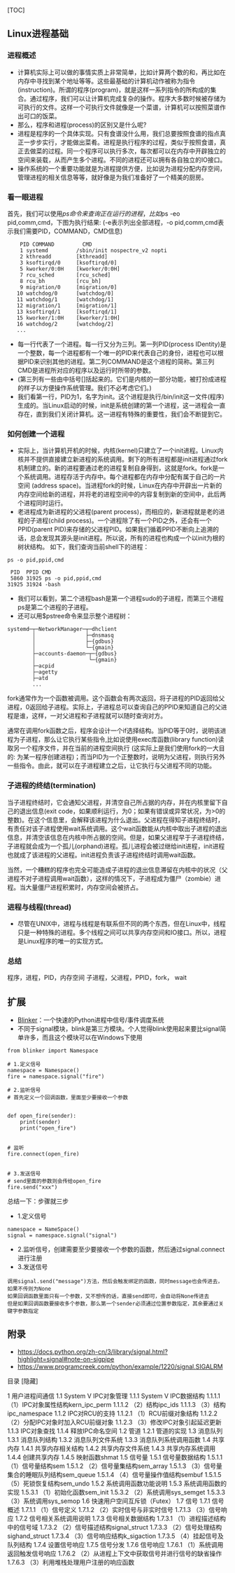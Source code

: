 [TOC]


## Linux进程基础
### 进程概述
* 计算机实际上可以做的事情实质上非常简单，比如计算两个数的和，再比如在内存中寻找到某个地址等等。这些最基础的计算机动作被称为指令 (instruction)。所谓的程序(program)，就是这样一系列指令的所构成的集合。通过程序，我们可以让计算机完成复杂的操作。程序大多数时候被存储为可执行的文件。这样一个可执行文件就像是一个菜谱，计算机可以按照菜谱作出可口的饭菜。
* 那么，程序和进程(process)的区别又是什么呢?
* 进程是程序的一个具体实现。只有食谱没什么用，我们总要按照食谱的指点真正一步步实行，才能做出菜肴。进程是执行程序的过程，类似于按照食谱，真正去做菜的过程。同一个程序可以执行多次，每次都可以在内存中开辟独立的空间来装载，从而产生多个进程。不同的进程还可以拥有各自独立的IO接口。
* 操作系统的一个重要功能就是为进程提供方便，比如说为进程分配内存空间，管理进程的相关信息等等，就好像是为我们准备好了一个精美的厨房。

### 看一眼进程
首先，我们可以使用$ps命令来查询正在运行的进程，比如$ps -eo pid,comm,cmd，下图为执行结果:
(-e表示列出全部进程，-o pid,comm,cmd表示我们需要PID，COMMAND，CMD信息)

```
	PID COMMAND         CMD
    1 systemd         /sbin/init nospectre_v2 nopti
    2 kthreadd        [kthreadd]
    3 ksoftirqd/0     [ksoftirqd/0]
    5 kworker/0:0H    [kworker/0:0H]
    7 rcu_sched       [rcu_sched]
    8 rcu_bh          [rcu_bh]
    9 migration/0     [migration/0]
   10 watchdog/0      [watchdog/0]
   11 watchdog/1      [watchdog/1]
   12 migration/1     [migration/1]
   13 ksoftirqd/1     [ksoftirqd/1]
   15 kworker/1:0H    [kworker/1:0H]
   16 watchdog/2      [watchdog/2]
   ...
```

* 每一行代表了一个进程。每一行又分为三列。第一列PID(process IDentity)是一个整数，每一个进程都有一个唯一的PID来代表自己的身份，进程也可以根据PID来识别其他的进程。第二列COMMAND是这个进程的简称。第三列CMD是进程所对应的程序以及运行时所带的参数。
* (第三列有一些由中括号[]括起来的。它们是内核的一部分功能，被打扮成进程的样子以方便操作系统管理。我们不必考虑它们。)
* 我们看第一行，PID为1，名字为init。这个进程是执行/bin/init这一文件(程序)生成的。当Linux启动的时候，init是系统创建的第一个进程，这一进程会一直存在，直到我们关闭计算机。这一进程有特殊的重要性，我们会不断提到它。

### 如何创建一个进程
* 实际上，当计算机开机的时候，内核(kernel)只建立了一个init进程。Linux内核并不提供直接建立新进程的系统调用。剩下的所有进程都是init进程通过fork机制建立的。新的进程要通过老的进程复制自身得到，这就是fork。fork是一个系统调用。进程存活于内存中。每个进程都在内存中分配有属于自己的一片空间 (address space)。当进程fork的时候，Linux在内存中开辟出一片新的内存空间给新的进程，并将老的进程空间中的内容复制到新的空间中，此后两个进程同时运行。
* 老进程成为新进程的父进程(parent process)，而相应的，新进程就是老的进程的子进程(child process)。一个进程除了有一个PID之外，还会有一个PPID(parent PID)来存储的父进程PID。如果我们循着PPID不断向上追溯的话，总会发现其源头是init进程。所以说，所有的进程也构成一个以init为根的树状结构。
如下，我们查询当前shell下的进程：

```
ps -o pid,ppid,cmd

 PID  PPID CMD
 5860 31925 ps -o pid,ppid,cmd
31925 31924 -bash
```
* 我们可以看到，第二个进程bash是第一个进程sudo的子进程，而第三个进程ps是第二个进程的子进程。
* 还可以用$pstree命令来显示整个进程树：

```
systemd─┬─NetworkManager─┬─dhclient
        │                ├─dnsmasq
        │                ├─{gdbus}
        │                └─{gmain}
        ├─accounts-daemon─┬─{gdbus}
        │                 └─{gmain}
        ├─acpid
        ├─agetty
        ├─atd
        ...
```

fork通常作为一个函数被调用。这个函数会有两次返回，将子进程的PID返回给父进程，0返回给子进程。实际上，子进程总可以查询自己的PPID来知道自己的父进程是谁，这样，一对父进程和子进程就可以随时查询对方。

通常在调用fork函数之后，程序会设计一个if选择结构。当PID等于0时，说明该进程为子进程，那么让它执行某些指令,比如说使用exec库函数(library function)读取另一个程序文件，并在当前的进程空间执行 (这实际上是我们使用fork的一大目的: 为某一程序创建进程)；而当PID为一个正整数时，说明为父进程，则执行另外一些指令。由此，就可以在子进程建立之后，让它执行与父进程不同的功能。

### 子进程的终结(termination)
当子进程终结时，它会通知父进程，并清空自己所占据的内存，并在内核里留下自己的退出信息(exit code，如果顺利运行，为0；如果有错误或异常状况，为>0的整数)。在这个信息里，会解释该进程为什么退出。父进程在得知子进程终结时，有责任对该子进程使用wait系统调用。这个wait函数能从内核中取出子进程的退出信息，并清空该信息在内核中所占据的空间。但是，如果父进程早于子进程终结，子进程就会成为一个孤儿(orphand)进程。孤儿进程会被过继给init进程，init进程也就成了该进程的父进程。init进程负责该子进程终结时调用wait函数。

当然，一个糟糕的程序也完全可能造成子进程的退出信息滞留在内核中的状况（父进程不对子进程调用wait函数），这样的情况下，子进程成为僵尸（zombie）进程。当大量僵尸进程积累时，内存空间会被挤占。

### 进程与线程(thread)
* 尽管在UNIX中，进程与线程是有联系但不同的两个东西，但在Linux中，线程只是一种特殊的进程。多个线程之间可以共享内存空间和IO接口。所以，进程是Linux程序的唯一的实现方式。

### 总结
程序，进程，PID，内存空间
子进程，父进程，PPID，fork， wait

## 扩展
* [Blinker](https://github.com/jek/blinker)：一个快速的Python进程中信号/事件调度系统
* 不同于signal模块，blink是第三方模块。个人觉得blink使用起来要比signal简单许多，而且这个模块可以在Windows下使用

```
from blinker import Namespace

# 1.定义信号
namespace = Namespace()
fire = namespace.signal("fire")

# 2.监听信号
# 首先定义一个回调函数，里面至少要接收一个参数


def open_fire(sender):
    print(sender)
    print("open_fire")


# 监听
fire.connect(open_fire)


# 3.发送信号
# send里面的参数则会传给open_fire
fire.send("xxx")
```

总结一下：步骤就三步
* 1.定义信号

```
namespace = NameSpace()
signal = namespace.signal("signal")
```
* 2.监听信号，创建需要至少要接收一个参数的函数，然后通过signal.connect进行注册
* 3.发送信号

```
调用signal.send("message")方法，然后会触发绑定的函数，同时message也会传进去，如果不传则为None
如果回调函数里面只有一个参数，又不想传的话，直接send即可，会自动将None传进去
但是如果回调函数要接收多个参数，那么第一个sender必须通过位置参数指定，其余要通过关键字参数指定
```


## 附录
* https://docs.python.org/zh-cn/3/library/signal.html?highlight=signal#note-on-sigpipe
* https://www.programcreek.com/python/example/1220/signal.SIGALRM



目录
[隐藏]

1 用户进程间通信
1.1 System V IPC对象管理
1.1.1 System V IPC数据结构
1.1.1.1 （1）IPC对象属性结构kern_ipc_perm
1.1.1.2 （2）结构ipc_ids
1.1.1.3 （3）结构ipc_namespace
1.1.2 IPC对RCU的支持
1.1.2.1 （1）RCU前缀对象结构
1.1.2.2 （2）分配IPC对象时加入RCU前缀对象
1.1.2.3 （3）修改IPC对象引起延迟更新
1.1.3 IPC对象查找
1.1.4 释放IPC命名空间
1.2 管道
1.2.1 管道的实现
1.3 消息队列
1.3.1 消息队列结构
1.3.2 消息队列文件系统
1.3.3 消息队列系统调用函数
1.4 共享内存
1.4.1 共享内存相关结构
1.4.2 共享内存文件系统
1.4.3 共享内存系统调用
1.4.4 创建共享内存
1.4.5 映射函数shmat
1.5 信号量
1.5.1 信号量数据结构
1.5.1.1 （1）信号量结构sem
1.5.1.2 （2）信号量集结构sem_array
1.5.1.3 （3）信号量集合的睡眠队列结构sem_queue
1.5.1.4 （4）信号量操作值结构sembuf
1.5.1.5 （5）死锁恢复结构sem_undo
1.5.2 系统调用函数功能说明
1.5.3 系统调用函数的实现
1.5.3.1 （1）初始化函数sem_init
1.5.3.2 （2）系统调用sys_semget
1.5.3.3 （3）系统调用sys_semop
1.6 快速用户空间互斥锁（Futex）
1.7 信号
1.7.1 信号概述
1.7.1.1 （1）信号定义
1.7.1.2 （2）实时信号与非实时信号
1.7.1.3 （3）信号响应
1.7.2 信号相关系统调用说明
1.7.3 信号相关数据结构
1.7.3.1 （1）进程描述结构中的信号域
1.7.3.2 （2）信号描述结构signal_struct
1.7.3.3 （2）信号处理结构sighand_struct
1.7.3.4 （3）信号响应结构k_sigaction
1.7.3.5 （4）挂起信号及队列结构
1.7.4 设置信号响应
1.7.5 信号分发
1.7.6 信号响应
1.7.6.1 （1）系统调用返回触发信号响应
1.7.6.2 （2）从进程上下文中获取信号并进行信号的缺省操作
1.7.6.3 （3）利用堆栈处理用户注册的响应函数
